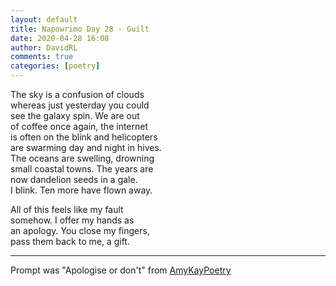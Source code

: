 ```yaml
---  
layout: default  
title: Napowrimo Day 28 - Guilt  
date: 2020-04-28 16:08  
author: DavidRL  
comments: true  
categories: [poetry]  
---  
```

The sky is a confusion of clouds  
whereas just yesterday you could  
see the galaxy spin. We are out  
of coffee once again, the internet  
is often on the blink and helicopters  
are swarming day and night in hives.  
The oceans are swelling, drowning  
small coastal towns. The years are  
now dandelion seeds in a gale.  
I blink. Ten more have flown away.  

All of this feels like my fault  
somehow. I offer my hands as  
an apology. You close my fingers,  
pass them back to me, a gift.  

***  

Prompt was "Apologise or don't" from <a href="https://www.instagram.com/amykaypoetry/">AmyKayPoetry</a>  
